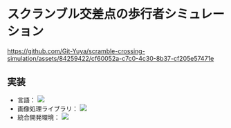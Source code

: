 # スクランブル交差点の歩行者シミュレーション

https://github.com/Git-Yuya/scramble-crossing-simulation/assets/84259422/cf60052a-c7c0-4c30-8b37-cf205e57471e

## 実装
- 言語：
  <img src="https://img.shields.io/badge/-C++-00599C.svg?logo=cplusplus&style=plastic">
- 画像処理ライブラリ：
  <img src="https://img.shields.io/badge/-OpenCV-5C3EE8.svg?logo=opencv&style=plastic">
- 統合開発環境：
  <img src="https://img.shields.io/badge/-Visual%20Studio-5C2D91.svg?logo=visualstudio&style=plastic">
